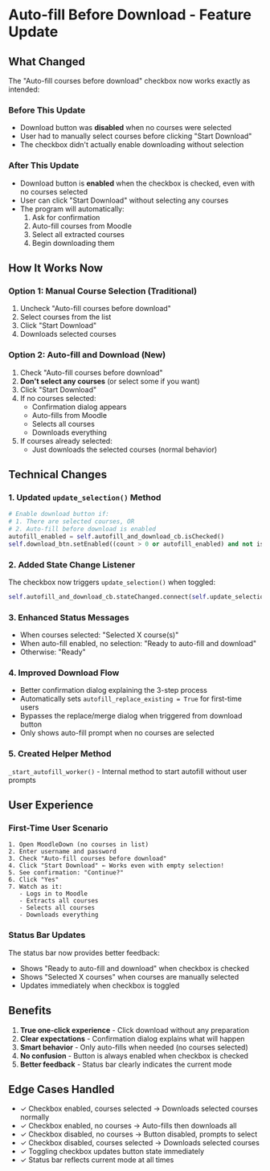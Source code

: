 # Auto-fill Before Download - Feature Update

## What Changed

The "Auto-fill courses before download" checkbox now works exactly as intended:

### Before This Update
- Download button was **disabled** when no courses were selected
- User had to manually select courses before clicking "Start Download"
- The checkbox didn't actually enable downloading without selection

### After This Update
- Download button is **enabled** when the checkbox is checked, even with no courses selected
- User can click "Start Download" without selecting any courses
- The program will automatically:
  1. Ask for confirmation
  2. Auto-fill courses from Moodle
  3. Select all extracted courses
  4. Begin downloading them

## How It Works Now

### Option 1: Manual Course Selection (Traditional)
1. Uncheck "Auto-fill courses before download"
2. Select courses from the list
3. Click "Start Download"
4. Downloads selected courses

### Option 2: Auto-fill and Download (New)
1. Check "Auto-fill courses before download"
2. **Don't select any courses** (or select some if you want)
3. Click "Start Download"
4. If no courses selected:
   - Confirmation dialog appears
   - Auto-fills from Moodle
   - Selects all courses
   - Downloads everything
5. If courses already selected:
   - Just downloads the selected courses (normal behavior)

## Technical Changes

### 1. Updated `update_selection()` Method
```python
# Enable download button if:
# 1. There are selected courses, OR
# 2. Auto-fill before download is enabled
autofill_enabled = self.autofill_and_download_cb.isChecked()
self.download_btn.setEnabled((count > 0 or autofill_enabled) and not is_downloading and ready)
```

### 2. Added State Change Listener
The checkbox now triggers `update_selection()` when toggled:
```python
self.autofill_and_download_cb.stateChanged.connect(self.update_selection)
```

### 3. Enhanced Status Messages
- When courses selected: "Selected X course(s)"
- When auto-fill enabled, no selection: "Ready to auto-fill and download"
- Otherwise: "Ready"

### 4. Improved Download Flow
- Better confirmation dialog explaining the 3-step process
- Automatically sets `autofill_replace_existing = True` for first-time users
- Bypasses the replace/merge dialog when triggered from download button
- Only shows auto-fill prompt when no courses are selected

### 5. Created Helper Method
`_start_autofill_worker()` - Internal method to start autofill without user prompts

## User Experience

### First-Time User Scenario
```
1. Open MoodleDown (no courses in list)
2. Enter username and password
3. Check "Auto-fill courses before download"
4. Click "Start Download" ← Works even with empty selection!
5. See confirmation: "Continue?"
6. Click "Yes"
7. Watch as it:
   - Logs in to Moodle
   - Extracts all courses
   - Selects all courses
   - Downloads everything
```

### Status Bar Updates
The status bar now provides better feedback:
- Shows "Ready to auto-fill and download" when checkbox is checked
- Shows "Selected X courses" when courses are manually selected
- Updates immediately when checkbox is toggled

## Benefits

1. **True one-click experience** - Click download without any preparation
2. **Clear expectations** - Confirmation dialog explains what will happen
3. **Smart behavior** - Only auto-fills when needed (no courses selected)
4. **No confusion** - Button is always enabled when checkbox is checked
5. **Better feedback** - Status bar clearly indicates the current mode

## Edge Cases Handled

- ✓ Checkbox enabled, courses selected → Downloads selected courses normally
- ✓ Checkbox enabled, no courses → Auto-fills then downloads all
- ✓ Checkbox disabled, no courses → Button disabled, prompts to select
- ✓ Checkbox disabled, courses selected → Downloads selected courses
- ✓ Toggling checkbox updates button state immediately
- ✓ Status bar reflects current mode at all times
